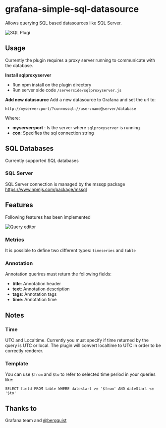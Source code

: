 # grafana-simple-sql-datasource

Allows querying SQL based datasources like SQL Server.

![SQL Plugi](https://raw.githubusercontent.com/gbrian/grafana-simple-sql-datasource/master/overview.png "Query editor")


## Usage
Currently the plugin requires a proxy server running to communicate with the database.

**Install sqlproxyserver**

 * Run npm install on the plugin directory
 * Run server side code `/serverside/sqlproxyserver.js`

**Add new datasource**
Add a new datasource to Grafana and set the url to:

````
http://myserver:port/?con=mssql://user:name@server/database
````

Where:

 * **myserver:port** : Is the server where `sqlproxyserver` is running
 * **con**: Specifies the sql connection string

## SQL Databases
Currently supported SQL databases

### SQL Server
SQL Server connection is managed by the mssqp package https://www.npmjs.com/package/mssql  
  
## Features
Following features has been implemented

![Query editor](https://raw.githubusercontent.com/gbrian/grafana-simple-sql-datasource/master/query_editor.png "Query editor")

### Metrics
It is possible to define two different types: `timeseries` and `table`

### Annotation
Annotation querires must return the following fields:
 
 * **title**: Annotation header
 * **text**:  Annotation description
 * **tags**: Annotation tags
 * **time**: Annotation time

## Notes
### Time
UTC and Localtime. Currently you must specify if time returned by the query is UTC or local. 
The plugin will convert localtime to UTC in order to be correctly renderer.
### Template
You can use `$from` and `$to` to refer to selected time period in your queries like:

````
SELECT field FROM table WHERE datestart >= '$from' AND dateStart <= '$to'
```` 

## Thanks to
Grafana team and [@bergquist](https://github.com/bergquist)
 
